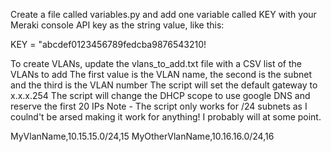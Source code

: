 Create a file called variables.py and add one variable called KEY with your Meraki console API key as the string value, like this:

KEY = "abcdef0123456789fedcba9876543210!

To create VLANs, update the vlans_to_add.txt file with a CSV list of the VLANs to add
The first value is the VLAN name, the second is the subnet and the third is the VLAN number
The script will set the default gateway to x.x.x.254
The script will change the DHCP scope to use google DNS and reserve the first 20 IPs
Note - The script only works for /24 subnets as I coulnd't be arsed making it work for anything! I probably will at some point.

<p>MyVlanName,10.15.15.0/24,15
MyOtherVlanName,10.16.16.0/24,16</p>
